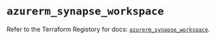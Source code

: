 # `azurerm_synapse_workspace`

Refer to the Terraform Registory for docs: [`azurerm_synapse_workspace`](https://www.terraform.io/docs/providers/azurerm/r/synapse_workspace).
